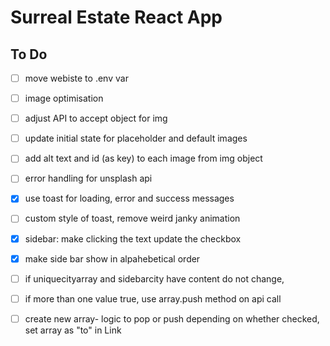# Surreal Estate React App

## To Do
- [ ] move webiste to .env var
- [ ] image optimisation
- [ ] adjust API to accept object for img
- [ ] update initial state for placeholder and default images
- [ ] add alt text and id (as key) to each image from img object
- [ ] error handling for unsplash api
- [x] use toast for loading, error and success messages
- [ ] custom style of toast, remove weird janky animation
- [x] sidebar: make clicking the text update the checkbox
- [x] make side bar show in alpahebetical order
- [ ] if uniquecityarray and sidebarcity have content do not change,
- [ ] if more than one value true, use array.push method on api call
- [ ] create new array- logic to pop or push depending on whether checked, set array as "to" in Link

  <!-- // let boxStyle = {
  //   backgroundColor: isSuccess ? '#e6ffe6' : '#ffe6e6',
  //   color: isSuccess ? '#006600' : '#cc0000',
  //   border: '2px double',
  //   borderColor: isSuccess ? '#006600' : '#cc0000',
  // };

  // if (isLoading) {
  //   boxStyle = {
  //     backgroundColor: '#e9c46a',
  //     color: '#bc6c25',
  //     border: '2px double',
  //     borderColor: '#bc6c25',
  //   };
  // }

  // const Alert = ({ alert }) => {
//   const { isSuccess, message, isLoading } = alert;

//   let boxStyle = {
//     backgroundColor: isSuccess ? '#e6ffe6' : '#ffe6e6',
//     color: isSuccess ? '#006600' : '#cc0000',
//     border: '2px double',
//     borderColor: isSuccess ? '#006600' : '#cc0000',
//   };

//   if (isLoading) {
//     boxStyle = {
//       backgroundColor: '#e9c46a',
//       color: '#bc6c25',
//       border: '2px double',
//       borderColor: '#bc6c25',
//     };
//   }

//   return (
//     <div className="alert">
//       <h4 className="alert__message" style={boxStyle}>
//         {message}
//       </h4>
//     </div>
//   );
// }; -->


https://fkhadra.github.io/react-toastify/introduction/
https://www.npmjs.com/package/react-toastify

This is a 3 week track where you will create a property search engine similar to RightMove or Zoopla. It is a big one so focus more on taking time to understand the concepts, rather than rushing through to the end - the material isn't going anywhere!

Learning objectives
To be able to answer "yes" to the following questions:

Are you able to explain what Single Page Application means and what client-side routing is?

Can you use React Router to define and navigate between routes?

Can you create forms in React?

Can you read and understand API documentation?

Can you make requests in Postman to an external API and can you translate these requests into your React application?

Can you implement 3rd party authentication?

Concepts
Single Page Application (SPA)

Client-side Routing

Controlled Inputs

HTTP Requests

API Interaction

OAuth

Challenge
You are going to create a property search engine that will have multiple pages:

A listings page where you can search for different properties and sort/filter the results.

An add property page where you will add new properties.

A property page.

Properties will come from an API that we've created.

This project was bootstrapped with [Create React App](https://github.com/facebook/create-react-app).

## Available Scripts

In the project directory, you can run:

### `npm start`

Runs the app in the development mode.\
Open [http://localhost:3000](http://localhost:3000) to view it in your browser.

The page will reload when you make changes.\
You may also see any lint errors in the console.

### `npm test`

Launches the test runner in the interactive watch mode.\
See the section about [running tests](https://facebook.github.io/create-react-app/docs/running-tests) for more information.
